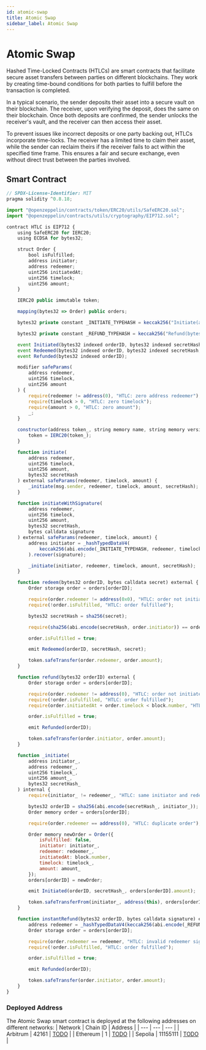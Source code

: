 ```yaml
---
id: atomic-swap
title: Atomic Swap
sidebar_label: Atomic Swap
---
```


# Atomic Swap

Hashed Time-Locked Contracts (HTLCs) are smart contracts that facilitate secure asset transfers between parties on different blockchains. They work by creating time-bound conditions for both parties to fulfill before the transaction is completed.

In a typical scenario, the sender deposits their asset into a secure vault on their blockchain. The receiver, upon verifying the deposit, does the same on their blockchain. Once both deposits are confirmed, the sender unlocks the receiver's vault, and the receiver can then access their asset.

To prevent issues like incorrect deposits or one party backing out, HTLCs incorporate time-locks. The receiver has a limited time to claim their asset, while the sender can reclaim theirs if the receiver fails to act within the specified time frame. This ensures a fair and secure exchange, even without direct trust between the parties involved.

## Smart Contract

```javascript
// SPDX-License-Identifier: MIT
pragma solidity ^0.8.18;

import "@openzeppelin/contracts/token/ERC20/utils/SafeERC20.sol";
import "@openzeppelin/contracts/utils/cryptography/EIP712.sol";

contract HTLC is EIP712 {
    using SafeERC20 for IERC20;
    using ECDSA for bytes32;

    struct Order {
        bool isFulfilled;
        address initiator;
        address redeemer;
        uint256 initiatedAt;
        uint256 timelock;
        uint256 amount;
    }

    IERC20 public immutable token;

    mapping(bytes32 => Order) public orders;

    bytes32 private constant _INITIATE_TYPEHASH = keccak256("Initiate(address redeemer,uint256 timelock,uint256 amount,bytes32 secretHash)");

    bytes32 private constant _REFUND_TYPEHASH = keccak256("Refund(bytes32 orderId)");

    event Initiated(bytes32 indexed orderID, bytes32 indexed secretHash, uint256 amount);
    event Redeemed(bytes32 indexed orderID, bytes32 indexed secretHash, bytes secret);
    event Refunded(bytes32 indexed orderID);

    modifier safeParams(
        address redeemer,
        uint256 timelock,
        uint256 amount
    ) {
        require(redeemer != address(0), "HTLC: zero address redeemer");
        require(timelock > 0, "HTLC: zero timelock");
        require(amount > 0, "HTLC: zero amount");
        _;
    }

    constructor(address token_, string memory name, string memory version) EIP712(name, version) {
        token = IERC20(token_);
    }

    function initiate(
        address redeemer,
        uint256 timelock,
        uint256 amount,
        bytes32 secretHash
    ) external safeParams(redeemer, timelock, amount) {
        _initiate(msg.sender, redeemer, timelock, amount, secretHash);
    }

    function initiateWithSignature(
        address redeemer,
        uint256 timelock,
        uint256 amount,
        bytes32 secretHash,
        bytes calldata signature
    ) external safeParams(redeemer, timelock, amount) {
        address initiator = _hashTypedDataV4(
            keccak256(abi.encode(_INITIATE_TYPEHASH, redeemer, timelock, amount, secretHash))
        ).recover(signature);

        _initiate(initiator, redeemer, timelock, amount, secretHash);
    }

    function redeem(bytes32 orderID, bytes calldata secret) external {
        Order storage order = orders[orderID];

        require(order.redeemer != address(0x0), "HTLC: order not initiated");
        require(!order.isFulfilled, "HTLC: order fulfilled");

        bytes32 secretHash = sha256(secret);

        require(sha256(abi.encode(secretHash, order.initiator)) == orderID, "HTLC: incorrect secret");

        order.isFulfilled = true;

        emit Redeemed(orderID, secretHash, secret);

        token.safeTransfer(order.redeemer, order.amount);
    }

    function refund(bytes32 orderID) external {
        Order storage order = orders[orderID];

        require(order.redeemer != address(0), "HTLC: order not initiated");
        require(!order.isFulfilled, "HTLC: order fulfilled");
        require(order.initiatedAt + order.timelock < block.number, "HTLC: order not expired");

        order.isFulfilled = true;

        emit Refunded(orderID);

        token.safeTransfer(order.initiator, order.amount);
    }

    function _initiate(
        address initiator_,
        address redeemer_,
        uint256 timelock_,
        uint256 amount_,
        bytes32 secretHash_
    ) internal {
        require(initiator_ != redeemer_, "HTLC: same initiator and redeemer");

        bytes32 orderID = sha256(abi.encode(secretHash_, initiator_));
        Order memory order = orders[orderID];

        require(order.redeemer == address(0), "HTLC: duplicate order");

        Order memory newOrder = Order({
            isFulfilled: false,
            initiator: initiator_,
            redeemer: redeemer_,
            initiatedAt: block.number,
            timelock: timelock_,
            amount: amount_
        });
        orders[orderID] = newOrder;

        emit Initiated(orderID, secretHash_, orders[orderID].amount);

        token.safeTransferFrom(initiator_, address(this), orders[orderID].amount);
    }

    function instantRefund(bytes32 orderID, bytes calldata signature) external {
        address redeemer = _hashTypedDataV4(keccak256(abi.encode(_REFUND_TYPEHASH, orderID))).recover(signature);
        Order storage order = orders[orderID];

        require(order.redeemer == redeemer, "HTLC: invalid redeemer signature");
        require(!order.isFulfilled, "HTLC: order fulfilled");

        order.isFulfilled = true;

        emit Refunded(orderID);

        token.safeTransfer(order.initiator, order.amount);
    }
}
```

### Deployed Address

The Atomic Swap smart contract is deployed at the following addresses on different networks:
| Network | Chain ID | Address |
| --- | --- | --- |
| Arbitrum | 42161 | [TODO](https://etherscan.io/address/0x33d0568941c0c64ff7e0fb4fba0b11bd37deed9f) |
| Ethereum | 1 | [TODO](https://ropsten.etherscan.io/address/0x6f6d7d5f565b8d4c4a5f3bfa9b3c3f5b6e9b0b5f) |
| Sepolia | 11155111 | [TODO](https://rinkeby.etherscan.io/address/0x6f6d7d5f565b8d4c4a5f3bfa9b3c3f5b6e9b0b5f) |
